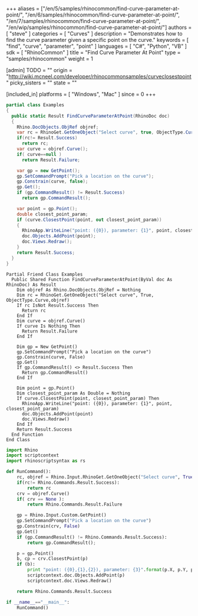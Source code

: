 +++
aliases = ["/en/5/samples/rhinocommon/find-curve-parameter-at-point/", "/en/6/samples/rhinocommon/find-curve-parameter-at-point/", "/en/7/samples/rhinocommon/find-curve-parameter-at-point/", "/en/wip/samples/rhinocommon/find-curve-parameter-at-point/"]
authors = [ "steve" ]
categories = [ "Curves" ]
description = "Demonstrates how to find the curve parameter given a specific point on the curve."
keywords = [ "find", "curve", "parameter", "point" ]
languages = [ "C#", "Python", "VB" ]
sdk = [ "RhinoCommon" ]
title = "Find Curve Parameter At Point"
type = "samples/rhinocommon"
weight = 1

[admin]
TODO = ""
origin = "http://wiki.mcneel.com/developer/rhinocommonsamples/curveclosestpoint"
picky_sisters = ""
state = ""

[included_in]
platforms = [ "Windows", "Mac" ]
since = 0
+++

<div class="codetab-content" id="cs">

```cs
partial class Examples
{
  public static Result FindCurveParameterAtPoint(RhinoDoc doc)
  {
    Rhino.DocObjects.ObjRef objref;
    var rc = RhinoGet.GetOneObject("Select curve", true, ObjectType.Curve,out objref);
    if(rc!= Result.Success)
      return rc;
    var curve = objref.Curve();
    if( curve==null )
      return Result.Failure;

    var gp = new GetPoint();
    gp.SetCommandPrompt("Pick a location on the curve");
    gp.Constrain(curve, false);
    gp.Get();
    if (gp.CommandResult() != Result.Success)
      return gp.CommandResult();

    var point = gp.Point();
    double closest_point_param;
    if (curve.ClosestPoint(point, out closest_point_param))
    {
      RhinoApp.WriteLine("point: ({0}), parameter: {1}", point, closest_point_param);
      doc.Objects.AddPoint(point);
      doc.Views.Redraw();
    }
    return Result.Success;
  }
}
```

</div>


<div class="codetab-content" id="vb">

```vbnet
Partial Friend Class Examples
  Public Shared Function FindCurveParameterAtPoint(ByVal doc As RhinoDoc) As Result
	Dim objref As Rhino.DocObjects.ObjRef = Nothing
	Dim rc = RhinoGet.GetOneObject("Select curve", True, ObjectType.Curve,objref)
	If rc IsNot Result.Success Then
	  Return rc
	End If
	Dim curve = objref.Curve()
	If curve Is Nothing Then
	  Return Result.Failure
	End If

	Dim gp = New GetPoint()
	gp.SetCommandPrompt("Pick a location on the curve")
	gp.Constrain(curve, False)
	gp.Get()
	If gp.CommandResult() <> Result.Success Then
	  Return gp.CommandResult()
	End If

	Dim point = gp.Point()
	Dim closest_point_param As Double = Nothing
	If curve.ClosestPoint(point, closest_point_param) Then
	  RhinoApp.WriteLine("point: ({0}), parameter: {1}", point, closest_point_param)
	  doc.Objects.AddPoint(point)
	  doc.Views.Redraw()
	End If
	Return Result.Success
  End Function
End Class
```

</div>


<div class="codetab-content" id="py">

```python
import Rhino
import scriptcontext
import rhinoscriptsyntax as rs

def RunCommand():
    rc, objref = Rhino.Input.RhinoGet.GetOneObject("Select curve", True, Rhino.DocObjects.ObjectType.Curve)
    if(rc!= Rhino.Commands.Result.Success):
        return rc
    crv = objref.Curve()
    if( crv == None ):
        return Rhino.Commands.Result.Failure

    gp = Rhino.Input.Custom.GetPoint()
    gp.SetCommandPrompt("Pick a location on the curve")
    gp.Constrain(crv, False)
    gp.Get()
    if (gp.CommandResult() != Rhino.Commands.Result.Success):
        return gp.CommandResult();

    p = gp.Point()
    b, cp = crv.ClosestPoint(p)
    if (b):
        print "point: ({0},{1},{2}), parameter: {3}".format(p.X, p.Y, p.Z, cp)
        scriptcontext.doc.Objects.AddPoint(p)
        scriptcontext.doc.Views.Redraw()

    return Rhino.Commands.Result.Success

if __name__=="__main__":
    RunCommand()
```

</div>
